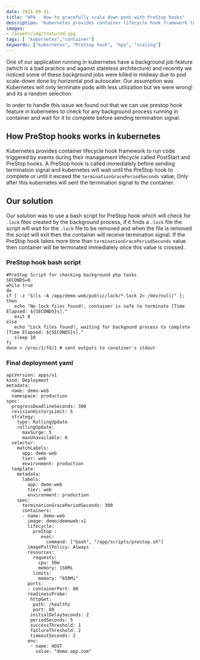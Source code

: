```yaml
---
date: 2021-09-31
title: "HPA - How to gracefully scale down pods with PreStop hooks"
description: "Kubernetes provides container lifecycle hook framework to run code triggered by events during their management lifecycle called PostStart and PreStop hooks"
images:
- /assets/img/featured.jpg
tags: [ "kubernetes","container"]
keywords: ["kubernetes", "PreStop hook", "hpa", "scaling"]
---
```

One of our application running in kubernetes have a background job feature (which is a bad practice and against stateless architecture) and recently we noticed some of these background jobs were killed in midway due to pod scale-down done by horizontal pod autoscaler. Our assumption was Kubernetes will only terminate pods with less utilization but we were wrong! and its a random selection. 

In order to handle this issue we found out that we can use prestop hook feature in kubernetes to check for any background process running in container and wait for it to complete before sending termination signal.

## How PreStop hooks works in kubernetes
Kubernetes provides container lifecycle hook framework to run code triggered by events during their management lifecycle called PostStart and PreStop hooks. A PreStop hook is called immediately before sending termination signal and kubernetes will wait until the PreStop hook to complete or until it exceed the `terminationGracePeriodSeconds` value, Only after this kubernetes will sent the termination signal to the container.


## Our solution
Our solution was to use a bash script for PreStop hook which will check for `.lock` files created by the background process, if it finds a `.lock` file the script will wait for the `.lock` file to be removed and when the file is removed the script will exit then the container will receive termination signal. If the PreStop hook takes more time than `terminationGracePeriodSeconds` value then container will be terminated immediately once this value is crossed.

### PreStop hook bash script
```
#PreStop Script for checking background php tasks 
SECONDS=0
while true
do	
if [ -z "$(ls -A /app/demo-web/public/lock/*.lock 2> /dev/null)" ]; then
   echo "No lock files found!, container is safe to terminate [Time Elapsed: ${SECONDS}s]."
   exit 0
else
   echo "Lock files found!, waiting for backgound process to complete [Time Elapsed: ${SECONDS}s]."
   sleep 10
fi
done > /proc/1/fd/1 # sent outputs to conatiner's stdout
```

### Final deployment yaml
```
apiVersion: apps/v1
kind: Deployment
metadata:
  name: demo-web
  namespace: production
spec:
  progressDeadlineSeconds: 300
  revisionHistoryLimit: 5
  strategy:
    type: RollingUpdate
    rollingUpdate:
      maxSurge: 5
      maxUnavailable: 0
  selector:
    matchLabels:
      app: demo-web
      tier: web
      environment: production 
  template:
    metadata:
      labels:
        app: demo-web
        tier: web
        environment: production
    spec:
      terminationGracePeriodSeconds: 300
      containers:
      - name: demo-web
        image: demo/demoweb:v1
        lifecycle:
          preStop :
             exec:
               command: ["bash", "/app/scripts/prestop.sh"]           
        imagePullPolicy: Always
        resources:
          requests:
            cpu: 50m
            memory: 150Mi
          limits:
            memory: "650Mi" 
        ports:
        - containerPort: 80
        readinessProbe:
         httpGet:
          path: /healthz
          port: 80
         initialDelaySeconds: 2
         periodSeconds: 5
         successThreshold: 1
         failureThreshold: 2
         timeoutSeconds: 2
        env:
         - name: HOST 
           value: "demo.app.com"
```
